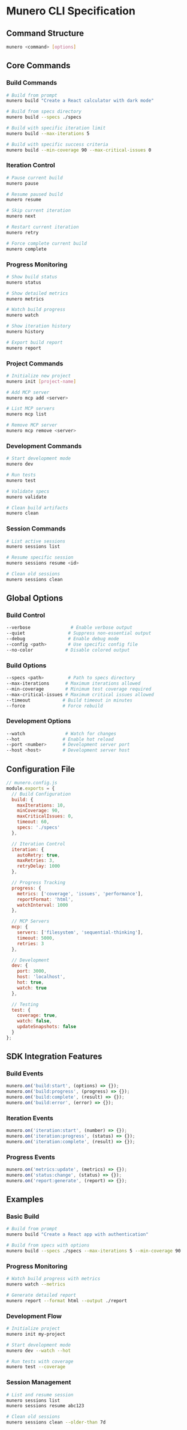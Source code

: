 # Munero CLI Specification

## Command Structure
```bash
munero <command> [options]
```

## Core Commands

### Build Commands
```bash
# Build from prompt
munero build "Create a React calculator with dark mode"

# Build from specs directory
munero build --specs ./specs

# Build with specific iteration limit
munero build --max-iterations 5

# Build with specific success criteria
munero build --min-coverage 90 --max-critical-issues 0
```

### Iteration Control
```bash
# Pause current build
munero pause

# Resume paused build
munero resume

# Skip current iteration
munero next

# Restart current iteration
munero retry

# Force complete current build
munero complete
```

### Progress Monitoring
```bash
# Show build status
munero status

# Show detailed metrics
munero metrics

# Watch build progress
munero watch

# Show iteration history
munero history

# Export build report
munero report
```

### Project Commands
```bash
# Initialize new project
munero init [project-name]

# Add MCP server
munero mcp add <server>

# List MCP servers
munero mcp list

# Remove MCP server
munero mcp remove <server>
```

### Development Commands
```bash
# Start development mode
munero dev

# Run tests
munero test

# Validate specs
munero validate

# Clean build artifacts
munero clean
```

### Session Commands
```bash
# List active sessions
munero sessions list

# Resume specific session
munero sessions resume <id>

# Clean old sessions
munero sessions clean
```

## Global Options

### Build Control
```bash
--verbose               # Enable verbose output
--quiet                # Suppress non-essential output
--debug                # Enable debug mode
--config <path>        # Use specific config file
--no-color            # Disable colored output
```

### Build Options
```bash
--specs <path>         # Path to specs directory
--max-iterations      # Maximum iterations allowed
--min-coverage        # Minimum test coverage required
--max-critical-issues # Maximum critical issues allowed
--timeout            # Build timeout in minutes
--force              # Force rebuild
```

### Development Options
```bash
--watch               # Watch for changes
--hot                # Enable hot reload
--port <number>      # Development server port
--host <host>        # Development server host
```

## Configuration File
```javascript
// munero.config.js
module.exports = {
  // Build Configuration
  build: {
    maxIterations: 10,
    minCoverage: 90,
    maxCriticalIssues: 0,
    timeout: 60,
    specs: './specs'
  },

  // Iteration Control
  iteration: {
    autoRetry: true,
    maxRetries: 3,
    retryDelay: 1000
  },

  // Progress Tracking
  progress: {
    metrics: ['coverage', 'issues', 'performance'],
    reportFormat: 'html',
    watchInterval: 1000
  },

  // MCP Servers
  mcp: {
    servers: ['filesystem', 'sequential-thinking'],
    timeout: 5000,
    retries: 3
  },

  // Development
  dev: {
    port: 3000,
    host: 'localhost',
    hot: true,
    watch: true
  },

  // Testing
  test: {
    coverage: true,
    watch: false,
    updateSnapshots: false
  }
};
```

## SDK Integration Features

### Build Events
```typescript
munero.on('build:start', (options) => {});
munero.on('build:progress', (progress) => {});
munero.on('build:complete', (result) => {});
munero.on('build:error', (error) => {});
```

### Iteration Events
```typescript
munero.on('iteration:start', (number) => {});
munero.on('iteration:progress', (status) => {});
munero.on('iteration:complete', (result) => {});
```

### Progress Events
```typescript
munero.on('metrics:update', (metrics) => {});
munero.on('status:change', (status) => {});
munero.on('report:generate', (report) => {});
```

## Examples

### Basic Build
```bash
# Build from prompt
munero build "Create a React app with authentication"

# Build from specs with options
munero build --specs ./specs --max-iterations 5 --min-coverage 90
```

### Progress Monitoring
```bash
# Watch build progress with metrics
munero watch --metrics

# Generate detailed report
munero report --format html --output ./report
```

### Development Flow
```bash
# Initialize project
munero init my-project

# Start development mode
munero dev --watch --hot

# Run tests with coverage
munero test --coverage
```

### Session Management
```bash
# List and resume session
munero sessions list
munero sessions resume abc123

# Clean old sessions
munero sessions clean --older-than 7d
``` 